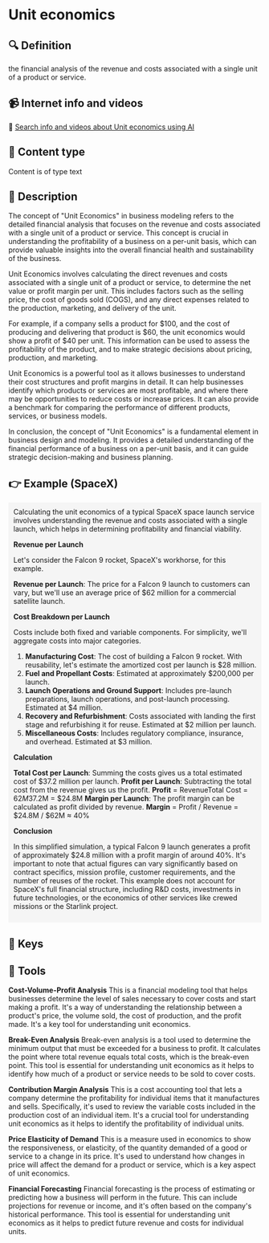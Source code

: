 
# Unit economics


## 🔍 Definition
the financial analysis of the revenue and costs associated with a single unit of a product or service.


## 📹 Internet info and videos
🤖 [Search info and videos about Unit economics using AI](https://www.perplexity.ai/search?q=videos+about+Unit+economics:+the+financial+analysis+of+the+revenue+and+costs+associated+with+a+single+unit+of+a+product+or+service.
)

## 📰 Content type 
Content is of type text

## 📖 Description
The concept of "Unit Economics" in business modeling refers to the detailed financial analysis that focuses on the revenue and costs associated with a single unit of a product or service. This concept is crucial in understanding the profitability of a business on a per-unit basis, which can provide valuable insights into the overall financial health and sustainability of the business.

Unit Economics involves calculating the direct revenues and costs associated with a single unit of a product or service, to determine the net value or profit margin per unit. This includes factors such as the selling price, the cost of goods sold (COGS), and any direct expenses related to the production, marketing, and delivery of the unit.

For example, if a company sells a product for $100, and the cost of producing and delivering that product is $60, the unit economics would show a profit of $40 per unit. This information can be used to assess the profitability of the product, and to make strategic decisions about pricing, production, and marketing.

Unit Economics is a powerful tool as it allows businesses to understand their cost structures and profit margins in detail. It can help businesses identify which products or services are most profitable, and where there may be opportunities to reduce costs or increase prices. It can also provide a benchmark for comparing the performance of different products, services, or business models.

In conclusion, the concept of "Unit Economics" is a fundamental element in business design and modeling. It provides a detailed understanding of the financial performance of a business on a per-unit basis, and it can guide strategic decision-making and business planning.

## 👉 Example (SpaceX)

<div style="background-color: #f5f5f5; padding: 10px;">Calculating the unit economics of a typical SpaceX space launch service involves understanding the revenue and costs associated with a single launch, which helps in determining profitability and financial viability.

**Revenue per Launch**

Let's consider the Falcon 9 rocket, SpaceX's workhorse, for this example.

**Revenue per Launch**: The price for a Falcon 9 launch to customers can vary, but we'll use an average price of $62 million for a commercial satellite launch.

**Cost Breakdown per Launch**

Costs include both fixed and variable components. For simplicity, we'll aggregate costs into major categories.
1. **Manufacturing Cost**: The cost of building a Falcon 9 rocket. With reusability, let's estimate the amortized cost per launch is $28 million.
2. **Fuel and Propellant Costs**: Estimated at approximately $200,000 per launch.
3. **Launch Operations and Ground Support**: Includes pre-launch preparations, launch operations, and post-launch processing. Estimated at $4 million.
4. **Recovery and Refurbishment**: Costs associated with landing the first stage and refurbishing it for reuse. Estimated at $2 million per launch.
5. **Miscellaneous Costs**: Includes regulatory compliance, insurance, and overhead. Estimated at $3 million.

**Calculation**

**Total Cost per Launch**: Summing the costs gives us a total estimated cost of $37.2 million per launch.
**Profit per Launch**: Subtracting the total cost from the revenue gives us the profit.
**Profit** = RevenueTotal Cost = $62M$37.2M = $24.8M
**Margin per Launch**: The profit margin can be calculated as profit divided by revenue.
**Margin** = Profit / Revenue = $24.8M / $62M ≈ 40%

**Conclusion**

In this simplified simulation, a typical Falcon 9 launch generates a profit of approximately $24.8 million with a profit margin of around 40%. It's important to note that actual figures can vary significantly based on contract specifics, mission profile, customer requirements, and the number of reuses of the rocket. This example does not account for SpaceX's full financial structure, including R&D costs, investments in future technologies, or the economics of other services like crewed missions or the Starlink project.

</div>

## 🔑 Keys



## 🧰 Tools
**Cost-Volume-Profit Analysis**
This is a financial modeling tool that helps businesses determine the level of sales necessary to cover costs and start making a profit. It's a way of understanding the relationship between a product's price, the volume sold, the cost of production, and the profit made. It's a key tool for understanding unit economics.

**Break-Even Analysis**
Break-even analysis is a tool used to determine the minimum output that must be exceeded for a business to profit. It calculates the point where total revenue equals total costs, which is the break-even point. This tool is essential for understanding unit economics as it helps to identify how much of a product or service needs to be sold to cover costs.

**Contribution Margin Analysis**
This is a cost accounting tool that lets a company determine the profitability for individual items that it manufactures and sells. Specifically, it's used to review the variable costs included in the production cost of an individual item. It's a crucial tool for understanding unit economics as it helps to identify the profitability of individual units.

**Price Elasticity of Demand**
This is a measure used in economics to show the responsiveness, or elasticity, of the quantity demanded of a good or service to a change in its price. It's used to understand how changes in price will affect the demand for a product or service, which is a key aspect of unit economics.

**Financial Forecasting**
Financial forecasting is the process of estimating or predicting how a business will perform in the future. This can include projections for revenue or income, and it's often based on the company's historical performance. This tool is essential for understanding unit economics as it helps to predict future revenue and costs for individual units.
